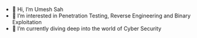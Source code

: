 - 👋 Hi, I’m Umesh Sah
- 👀 I’m interested in Penetration Testing, Reverse Engineering and Binary Exploitation
- 🌱 I’m currently diving deep into the world of Cyber Security
